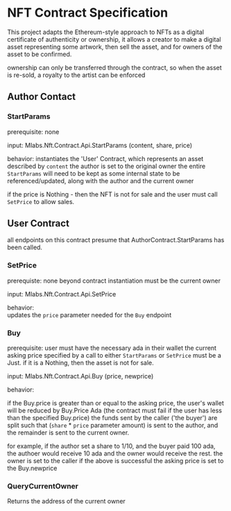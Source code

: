 # NFT Contract Specification

This project adapts the Ethereum-style approach to NFTs as a digital certificate of authenticity or ownership, it allows a creator to make a digital asset representing some artwork, then sell the asset, and for owners of the asset to be confirmed.

ownership can only be transferred through the contract, so when the asset is re-sold, a royalty to the artist can be enforced

## Author Contact

### StartParams

prerequisite: none

input:
Mlabs.Nft.Contract.Api.StartParams
(content, share, price)

behavior:
instantiates the 'User' Contract, which represents an asset described by `content`
the author is set to the original owner 
the entire `StartParams` will need to be kept as some internal state to be referenced/updated, along with the author and the current owner

if the price is Nothing - then the NFT is not for sale and the user must call `SetPrice` to allow sales.

## User Contract

all endpoints on this contract presume that AuthorContract.StartParams has been called. 

### SetPrice

prerequiste: none beyond contract instantiation
must be the current owner

input:
Mlabs.Nft.Contract.Api.SetPrice

behavior:  
updates the `price` parameter needed for the `Buy` endpoint

### Buy

prerequisite: user must have the necessary ada in their wallet
the current asking price specified by a call to either `StartParams` or `SetPrice` must be a Just.   if it is a Nothing, then the asset is not for sale.

input:
Mlabs.Nft.Contract.Api.Buy
(price, newprice)

behavior:

if the Buy.price is greater than or equal to the asking price, the user's wallet will be reduced by Buy.Price Ada (the contract must fail if the user has less than the specified Buy.price)
the funds sent by the caller ('the buyer') are split such that (`share` * `price` parameter amount) is sent to the author, and the remainder is sent to the current owner.

for example, if the author set a share to 1/10, and the buyer paid 100 ada,  the authoer would receive 10 ada and the owner would receive the rest.
the owner is set to the caller if the above is successful
the asking price is set to the Buy.newprice

### QueryCurrentOwner

Returns the address of the current owner
